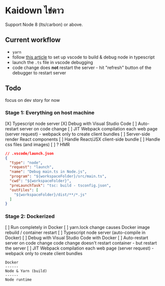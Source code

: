 # Kaidown ไข่ดาว

Support Node 8 (lts/carbon) or above.

## Current workflow

- `yarn`
- follow [this article](https://fettblog.eu/typescript-node-visual-studio-code/) to set up vscode to build & debug node in typescript
- launch the `.ts` file in vscode debugging
- code change does **not** restart the server - hit "refresh" button of the debugger to restart server


## Todo

focus on dev story for now

### Stage 1: Everything on host machine

[X] Typescript node server
[X] Debug with Visual Studio Code
[ ] Auto-restart server on code change
[ ] JIT Webpack compilation each web page (server request) - webpack only to create client bundles
[ ] Server-side render React components
[ ] Handle React/JSX client-side bundle
[ ] Handle css files (and images)
[ ] ? HMR

```json
// .vscode/launch.json
{
  "type": "node",
  "request": "launch",
  "name": "Debug main.ts in Node.js",
  "program": "${workspaceFolder}/src/main.ts",
  "cwd": "${workspaceFolder}",
  "preLaunchTask": "tsc: build - tsconfig.json",
  "outFiles": [
    "${workspaceFolder}/dist/**/*.js"
  ]
}
```


### Stage 2: Dockerized

[ ] Run completely in Docker
[ ] yarn.lock change causes Docker image rebuild / container restart
[ ] Typescript node server (auto-compile in Docker)
[ ] Debug with Visual Studio Code with Docker
[ ] Auto-restart server on code change
    code change doesn't restart container - but restart the server
[ ] JIT Webpack compilation each web page (server request) - webpack only to create client bundles

```
Docker
------
Node & Yarn (build)
------
Node runtime
```